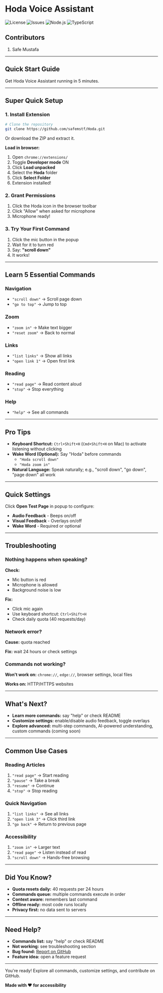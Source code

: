 # Hoda Voice Assistant

![License](https://img.shields.io/badge/License-Proprietary-red?style=for-the-badge)
![Issues](https://img.shields.io/github/issues/safemstf/Hoda?style=for-the-badge)
![Node.js](https://img.shields.io/badge/Node-18.x-green?style=for-the-badge)
![TypeScript](https://img.shields.io/badge/TypeScript-4.x-blue?style=for-the-badge)


## Contributors
1. Safe Mustafa
---

## Quick Start Guide

Get Hoda Voice Assistant running in 5 minutes.

---

## Super Quick Setup

### 1. Install Extension

```bash
# Clone the repository
git clone https://github.com/safemstf/Hoda.git
```

Or download the ZIP and extract it.

**Load in browser:**

1. Open `chrome://extensions/`
2. Toggle **Developer mode** ON
3. Click **Load unpacked**
4. Select the **Hoda** folder
5. Click **Select Folder**
6. Extension installed!

### 2. Grant Permissions

1. Click the Hoda icon in the browser toolbar
2. Click "Allow" when asked for microphone
3. Microphone ready!

### 3. Try Your First Command

1. Click the mic button in the popup
2. Wait for it to turn red
3. Say: **"scroll down"**
4. It works!

---

## Learn 5 Essential Commands

### Navigation
- `"scroll down"` → Scroll page down
- `"go to top"` → Jump to top

### Zoom
- `"zoom in"` → Make text bigger
- `"reset zoom"` → Back to normal

### Links
- `"list links"` → Show all links
- `"open link 1"` → Open first link

### Reading
- `"read page"` → Read content aloud
- `"stop"` → Stop everything

### Help
- `"help"` → See all commands

---

## Pro Tips

- **Keyboard Shortcut:** `Ctrl+Shift+H` (`Cmd+Shift+H` on Mac) to activate listening without clicking
- **Wake Word (Optional):** Say "Hoda" before commands
  - `"Hoda scroll down"`
  - `"Hoda zoom in"`
- **Natural Language:** Speak naturally; e.g., "scroll down", "go down", "page down" all work

---

## Quick Settings

Click **Open Test Page** in popup to configure:

- **Audio Feedback** - Beeps on/off
- **Visual Feedback** - Overlays on/off
- **Wake Word** - Required or optional

---

## Troubleshooting

### Nothing happens when speaking?

**Check:**
- Mic button is red
- Microphone is allowed
- Background noise is low

**Fix:**
- Click mic again
- Use keyboard shortcut: `Ctrl+Shift+H`
- Check daily quota (40 requests/day)

### Network error?

**Cause:** quota reached

**Fix:** wait 24 hours or check settings

### Commands not working?

**Won't work on:** `chrome://`, `edge://`, browser settings, local files

**Works on:** HTTP/HTTPS websites

---

## What's Next?

- **Learn more commands:** say "help" or check README
- **Customize settings:** enable/disable audio feedback, toggle overlays
- **Explore advanced:** multi-step commands, AI-powered understanding, custom commands (coming soon)

---

## Common Use Cases

### Reading Articles
1. `"read page"` → Start reading
2. `"pause"` → Take a break
3. `"resume"` → Continue
4. `"stop"` → Stop reading

### Quick Navigation
1. `"list links"` → See all links
2. `"open link 3"` → Click third link
3. `"go back"` → Return to previous page

### Accessibility
1. `"zoom in"` → Larger text
2. `"read page"` → Listen instead of read
3. `"scroll down"` → Hands-free browsing

---

## Did You Know?

- **Quota resets daily:** 40 requests per 24 hours
- **Commands queue:** multiple commands execute in order
- **Context aware:** remembers last command
- **Offline ready:** most code runs locally
- **Privacy first:** no data sent to servers

---

## Need Help?

- **Commands list:** say "help" or check README
- **Not working:** see troubleshooting section
- **Bug found:** [Report on GitHub](https://github.com/safemstf/Hoda/issues)
- **Feature idea:** open a feature request

---

You're ready! Explore all commands, customize settings, and contribute on GitHub.

**Made with ❤️ for accessibility**
